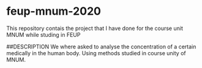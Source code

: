 # feup-mnum-2020
This repository contais the project that I have done for the course unit MNUM while studing in FEUP

##DESCRIPTION
We where asked to analyse the concentration of a certain medically in the human body. 
Using methods studied in course unity of MNUM.
